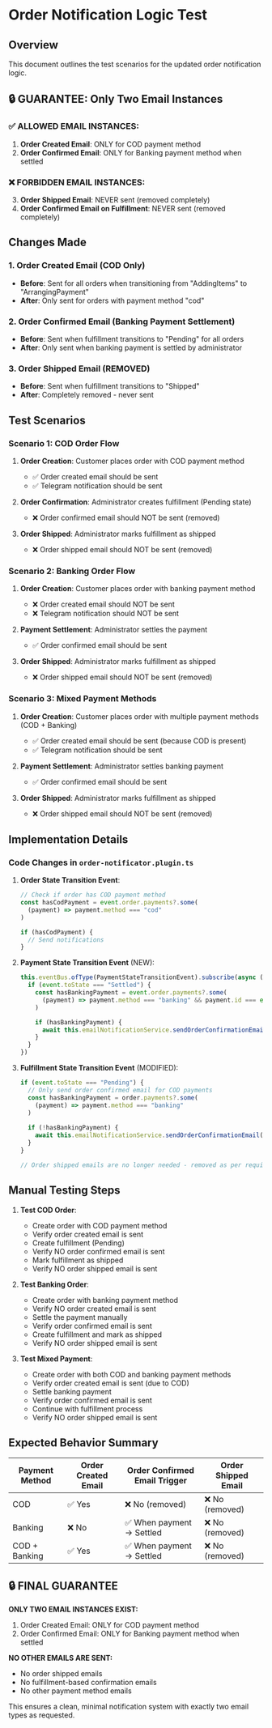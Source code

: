 # Order Notification Logic Test

## Overview
This document outlines the test scenarios for the updated order notification logic.

## 🔒 GUARANTEE: Only Two Email Instances

### ✅ ALLOWED EMAIL INSTANCES:
1. **Order Created Email**: ONLY for COD payment method
2. **Order Confirmed Email**: ONLY for Banking payment method when settled

### ❌ FORBIDDEN EMAIL INSTANCES:
3. **Order Shipped Email**: NEVER sent (removed completely)
4. **Order Confirmed Email on Fulfillment**: NEVER sent (removed completely)

## Changes Made

### 1. Order Created Email (COD Only)
- **Before**: Sent for all orders when transitioning from "AddingItems" to "ArrangingPayment"
- **After**: Only sent for orders with payment method "cod"

### 2. Order Confirmed Email (Banking Payment Settlement)
- **Before**: Sent when fulfillment transitions to "Pending" for all orders
- **After**: Only sent when banking payment is settled by administrator

### 3. Order Shipped Email (REMOVED)
- **Before**: Sent when fulfillment transitions to "Shipped"
- **After**: Completely removed - never sent

## Test Scenarios

### Scenario 1: COD Order Flow
1. **Order Creation**: Customer places order with COD payment method
   - ✅ Order created email should be sent
   - ✅ Telegram notification should be sent

2. **Order Confirmation**: Administrator creates fulfillment (Pending state)
   - ❌ Order confirmed email should NOT be sent (removed)

3. **Order Shipped**: Administrator marks fulfillment as shipped
   - ❌ Order shipped email should NOT be sent (removed)

### Scenario 2: Banking Order Flow
1. **Order Creation**: Customer places order with banking payment method
   - ❌ Order created email should NOT be sent
   - ❌ Telegram notification should NOT be sent

2. **Payment Settlement**: Administrator settles the payment
   - ✅ Order confirmed email should be sent

3. **Order Shipped**: Administrator marks fulfillment as shipped
   - ❌ Order shipped email should NOT be sent (removed)

### Scenario 3: Mixed Payment Methods
1. **Order Creation**: Customer places order with multiple payment methods (COD + Banking)
   - ✅ Order created email should be sent (because COD is present)
   - ✅ Telegram notification should be sent

2. **Payment Settlement**: Administrator settles banking payment
   - ✅ Order confirmed email should be sent

3. **Order Shipped**: Administrator marks fulfillment as shipped
   - ❌ Order shipped email should NOT be sent (removed)

## Implementation Details

### Code Changes in `order-notificator.plugin.ts`

1. **Order State Transition Event**:
   ```typescript
   // Check if order has COD payment method
   const hasCodPayment = event.order.payments?.some(
     (payment) => payment.method === "cod"
   )

   if (hasCodPayment) {
     // Send notifications
   }
   ```

2. **Payment State Transition Event** (NEW):
   ```typescript
   this.eventBus.ofType(PaymentStateTransitionEvent).subscribe(async (event) => {
     if (event.toState === "Settled") {
       const hasBankingPayment = event.order.payments?.some(
         (payment) => payment.method === "banking" && payment.id === event.payment.id
       )

       if (hasBankingPayment) {
         await this.emailNotificationService.sendOrderConfirmationEmail(event.order)
       }
     }
   })
   ```

3. **Fulfillment State Transition Event** (MODIFIED):
   ```typescript
   if (event.toState === "Pending") {
     // Only send order confirmed email for COD payments
     const hasBankingPayment = order.payments?.some(
       (payment) => payment.method === "banking"
     )
     
     if (!hasBankingPayment) {
       await this.emailNotificationService.sendOrderConfirmationEmail(order)
     }
   }
   
   // Order shipped emails are no longer needed - removed as per requirements
   ```

## Manual Testing Steps

1. **Test COD Order**:
   - Create order with COD payment method
   - Verify order created email is sent
   - Create fulfillment (Pending)
   - Verify NO order confirmed email is sent
   - Mark fulfillment as shipped
   - Verify NO order shipped email is sent

2. **Test Banking Order**:
   - Create order with banking payment method
   - Verify NO order created email is sent
   - Settle the payment manually
   - Verify order confirmed email is sent
   - Create fulfillment and mark as shipped
   - Verify NO order shipped email is sent

3. **Test Mixed Payment**:
   - Create order with both COD and banking payment methods
   - Verify order created email is sent (due to COD)
   - Settle banking payment
   - Verify order confirmed email is sent
   - Continue with fulfillment process
   - Verify NO order shipped email is sent

## Expected Behavior Summary

| Payment Method | Order Created Email | Order Confirmed Email Trigger | Order Shipped Email |
|----------------|-------------------|------------------------------|-------------------|
| COD | ✅ Yes | ❌ No (removed) | ❌ No (removed) |
| Banking | ❌ No | ✅ When payment → Settled | ❌ No (removed) |
| COD + Banking | ✅ Yes | ✅ When payment → Settled | ❌ No (removed) |

## 🔒 FINAL GUARANTEE

**ONLY TWO EMAIL INSTANCES EXIST:**
1. Order Created Email: ONLY for COD payment method
2. Order Confirmed Email: ONLY for Banking payment method when settled

**NO OTHER EMAILS ARE SENT:**
- No order shipped emails
- No fulfillment-based confirmation emails
- No other payment method emails

This ensures a clean, minimal notification system with exactly two email types as requested.